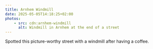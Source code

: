 ```yaml
---
title: Arnhem Windmill
date: 2025-05-05T14:18:25+02:00
photos:
    - src: cdn:arnhem-windmill
      alt: Windmill in Arnhem at the end of a street
---
```


Spotted this picture-worthy street with a windmill after having a coffee.
